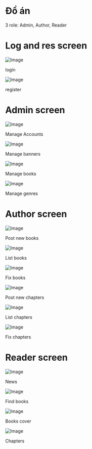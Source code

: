 # Đồ án 
3 role: Admin, Author, Reader
# Log and res screen
![Image](https://github.com/user-attachments/assets/460d017c-2e19-4475-aeba-0176678ed2e3)

login

![Image](https://github.com/user-attachments/assets/93585462-a6cf-4d24-ab31-109d8d69ba61)

register

# Admin screen
![Image](https://github.com/user-attachments/assets/980c2595-52fd-4cfe-8365-c8bcf704ae52)

Manage Accounts

![Image](https://github.com/user-attachments/assets/296e8b37-e8d5-4c08-b162-8dee51623d5b)

Manage banners

![Image](https://github.com/user-attachments/assets/2c10d720-4b75-4de6-9364-a44074b484cf)

Manage books

![Image](https://github.com/user-attachments/assets/8c579d38-139a-44df-9be0-be38f61f22c1)

Manage genres
# Author screen
![Image](https://github.com/user-attachments/assets/f5768ff4-9738-43fa-a9e3-d0210dfb93b6)

Post new books

![Image](https://github.com/user-attachments/assets/a65535be-9e4d-48d4-91fe-e932c222cf28)

List books

![Image](https://github.com/user-attachments/assets/ef03c830-a5f2-4d98-924d-e9c91915dcad)

Fix books

![Image](https://github.com/user-attachments/assets/533ee79f-0051-4698-95b3-13c540fc76f8)

Post new chapters

![Image](https://github.com/user-attachments/assets/a1266f61-4164-4261-9d41-3eef2530aeb0)

List chapters

![Image](https://github.com/user-attachments/assets/8cb06321-57f6-44d4-a257-3c3c3dbb7ae3)

Fix chapters
# Reader screen
![Image](https://github.com/user-attachments/assets/22cba44a-e6f7-4da8-a607-001e91079e35)

News

![Image](https://github.com/user-attachments/assets/31fa2582-6efa-42f2-9082-f263ac13ba73)

Find books

![Image](https://github.com/user-attachments/assets/b8d2f25c-ba01-4017-8638-82efb7328e1d)

Books cover

![Image](https://github.com/user-attachments/assets/6b86c4e8-7f4b-447c-93d1-98a4eb8d1857)

Chapters
